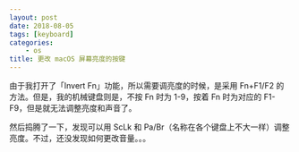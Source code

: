 ```yaml
---
layout: post
date: 2018-08-05
tags: [keyboard]
categories:
    - os 
title: 更改 macOS 屏幕亮度的按键
---
```


由于我打开了「Invert Fn」功能，所以需要调亮度的时候，是采用 Fn+F1/F2 的方法。但是，我的机械键盘则是，不按 Fn 时为 1-9，按着 Fn 时为对应的 F1-F9，但是就无法调整亮度和声音了。

然后捣腾了一下，发现可以用 ScLk 和 Pa/Br（名称在各个键盘上不大一样）调整亮度。不过，还没发现如何更改音量。。。
